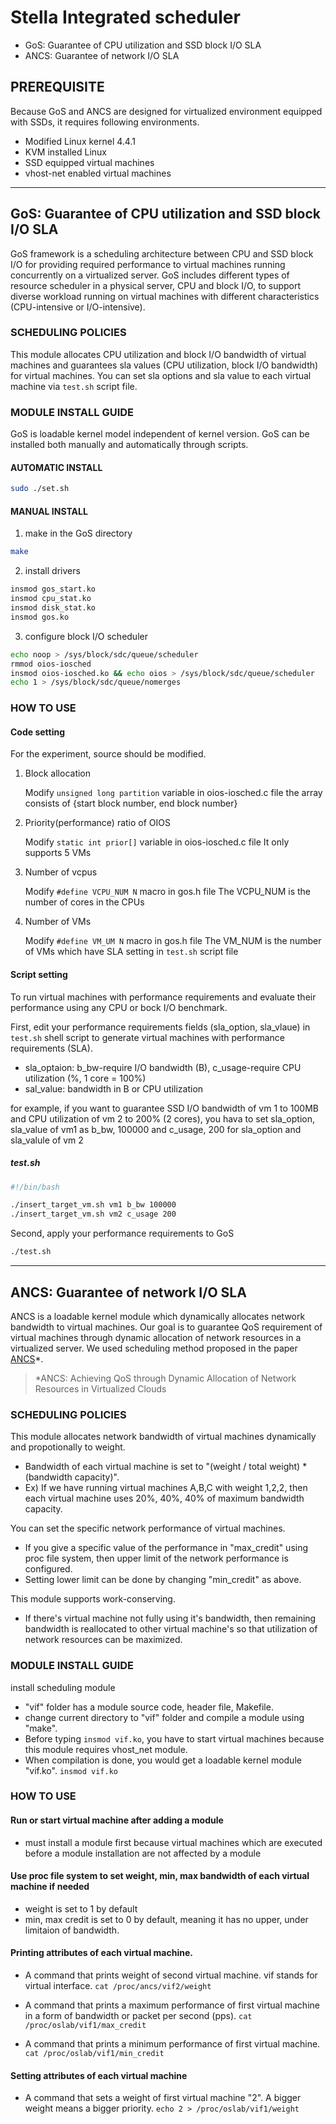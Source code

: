 # Stella Integrated scheduler
* GoS: Guarantee of CPU utilization and SSD block I/O SLA
* ANCS: Guarantee of network I/O SLA

## PREREQUISITE
Because GoS and ANCS are designed for virtualized environment equipped with SSDs, it requires following environments.
* Modified Linux kernel 4.4.1
* KVM installed Linux
* SSD equipped virtual machines
* vhost-net enabled virtual machines

---
## GoS: Guarantee of CPU utilization and SSD block I/O SLA

GoS framework is a scheduling architecture between CPU and SSD block I/O for providing required performance to virtual machines running concurrently on a virtualized server.
GoS includes different types of resource scheduler in a physical server, CPU and block I/O, to support diverse workload running on virtual machines with different characteristics (CPU-intensive or I/O-intensive).

### SCHEDULING POLICIES

This module allocates CPU utilization and block I/O bandwidth of virtual machines and 
guarantees sla values (CPU utilization, block I/O bandwidth) for virtual machines.
You can set sla options and sla value to each virtual machine via ```test.sh``` script file.

### MODULE INSTALL GUIDE

GoS is loadable kernel model independent of kernel version.
GoS can be installed both manually and automatically through scripts.

#### AUTOMATIC INSTALL
```sh
sudo ./set.sh
```
#### MANUAL INSTALL
1. make in the GoS directory
```sh
make
```
2. install drivers
```sh
insmod gos_start.ko
insmod cpu_stat.ko
insmod disk_stat.ko
insmod gos.ko
```
3. configure block I/O scheduler
```sh
echo noop > /sys/block/sdc/queue/scheduler
rmmod oios-iosched
insmod oios-iosched.ko && echo oios > /sys/block/sdc/queue/scheduler
echo 1 > /sys/block/sdc/queue/nomerges
```

### HOW TO USE

#### Code setting

For the experiment, source should be modified. 
1. Block allocation

    Modify ```unsigned long partition``` variable in oios-iosched.c file
    the array consists of {start block number, end block number}

2. Priority(performance) ratio of OIOS

    Modify ```static int prior[]``` variable in oios-iosched.c file
    It only supports 5 VMs

3. Number of vcpus

    Modify ```#define VCPU_NUM N``` macro in gos.h file
    The VCPU_NUM is the number of cores in the CPUs

4. Number of VMs

    Modify ```#define VM_UM N``` macro in gos.h file
    The VM_NUM is the number of VMs which have SLA setting in ```test.sh``` script file 

#### Script setting

To run virtual machines with performance requirements and evaluate their performance using any CPU or bock I/O benchmark.

First, edit your performance requirements fields (sla_option, sla_vlaue) in ```test.sh``` shell script to generate virtual machines with performance requirements (SLA).
* sla_optaion: b_bw-require I/O bandwidth (B), c_usage-require CPU utilization (%, 1 core = 100%)
* sal_value: bandwidth in B or CPU utilization

for example, if you want to guarantee SSD I/O bandwidth of vm 1 to 100MB and CPU utilization of vm 2 to 200% (2 cores), 
you hava to set sla_option, sla_value of vm1 as b_bw, 100000 and c_usage, 200 for sla_option and sla_valule of vm 2

##### test.sh
```sh
#!/bin/bash

./insert_target_vm.sh vm1 b_bw 100000
./insert_target_vm.sh vm2 c_usage 200
```

Second, apply your performance requirements to GoS
```sh
./test.sh
```

---
## ANCS: Guarantee of network I/O SLA

ANCS is a loadable kernel module which dynamically allocates network bandwidth to virtual machines. Our goal is to guarantee QoS requirement of virtual machines through dynamic allocation of network resources in a virtualized server. We used scheduling method proposed in the paper [ANCS](https://www.hindawi.com/journals/sp/2016/4708195/abs/)*. 

> *ANCS: Achieving QoS through Dynamic Allocation of Network Resources in Virtualized Clouds


### SCHEDULING POLICIES

This module allocates network bandwidth of virtual machines dynamically and propotionally to weight. 
   - Bandwidth of each virtual machine is set to "(weight / total weight) * (bandwidth capacity)".
   - Ex) If we have running virtual machines A,B,C with weight 1,2,2, then each virtual machine uses 20%, 40%, 40% of maximum bandwidth capacity.


You can set the specific network performance of virtual machines.
   - If you give a specific value of the performance in "max_credit" using proc file system, then upper limit of the network performance is configured.
   - Setting lower limit can be done by changing "min_credit" as above.

This module supports work-conserving.
   - If there's virtual machine not fully using it's bandwidth, then remaining bandwidth is reallocated to other virtual machine's so that utilization of network resources can be maximized.


### MODULE INSTALL GUIDE

install scheduling module 
   
* "vif" folder has a module source code, header file, Makefile.
* change current directory to "vif" folder and compile a module using "make". 
* Before typing ```insmod vif.ko```, you have to start virtual machines because this module requires vhost_net module.
* When compilation is done, you would get a loadable kernel module "vif.ko".
			```insmod vif.ko```

### HOW TO USE 

#### Run or start virtual machine after adding a module
   - must install a module first because virtual machines which are executed before a module installation are not affected by a module


#### Use proc file system to set weight, min, max bandwidth of each virtual machine if needed
   - weight is set to 1 by default
   - min, max credit is set to 0 by default, meaning it has no upper, under limitaion of bandwidth.
    
  
#### Printing attributes of each virtual machine.
  
   - A command that prints weight of second virtual machine. vif stands for virtual interface.
			```cat /proc/ancs/vif2/weight```		
		
   - A command that prints a maximum performance of first virtual machine in a form of bandwidth or packet per second (pps).
			```cat /proc/oslab/vif1/max_credit```		
		
   - A command that prints a minimum performance of first virtual machine.
			```cat /proc/oslab/vif1/min_credit```		
		
	
#### Setting attributes of each virtual machine
	
   - A command that sets a weight of first virtual machine "2". A bigger weight means a bigger priority.
			```echo 2 > /proc/oslab/vif1/weight```	
	
